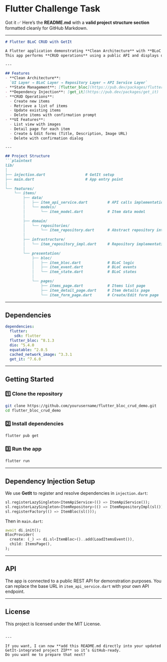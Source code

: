 # Flutter Challenge Task
Got it ✅
Here’s the **README.md** with a **valid project structure section** formatted cleanly for GitHub Markdown.

---

````markdown
# Flutter BLoC CRUD with GetIt

A Flutter application demonstrating **Clean Architecture** with **BLoC state management** and **GetIt** for dependency injection.  
This app performs **CRUD operations** using a public API and displays data in a list view with images.

---

## Features
- **Clean Architecture**:  
  `UI Layer → BLoC Layer → Repository Layer → API Service Layer`
- **State Management**: [flutter_bloc](https://pub.dev/packages/flutter_bloc)
- **Dependency Injection**: [get_it](https://pub.dev/packages/get_it)
- **CRUD Operations**:
  - Create new items
  - Retrieve a list of items
  - Update existing items
  - Delete items with confirmation prompt
- **UI Features**:
  - List view with images
  - Detail page for each item
  - Create & Edit forms (Title, Description, Image URL)
  - Delete with confirmation dialog

---

## Project Structure
```plaintext
lib/
│
├── injection.dart                  # GetIt setup
├── main.dart                       # App entry point
│
└── features/
    └── items/
        ├── data/
        │   ├── item_api_service.dart         # API calls implementation
        │   └── models/
        │       └── item_model.dart           # Item data model
        │
        ├── domain/
        │   └── repositories/
        │       └── item_repository.dart      # Abstract repository interface
        │
        ├── infrastructure/
        │   └── item_repository_impl.dart     # Repository implementation
        │
        └── presentation/
            ├── bloc/
            │   ├── item_bloc.dart            # BLoC logic
            │   ├── item_event.dart           # BLoC events
            │   └── item_state.dart           # BLoC states
            │
            └── pages/
                ├── items_page.dart           # Items list page
                ├── item_detail_page.dart     # Item details page
                └── item_form_page.dart       # Create/Edit form page
````

---

## Dependencies

```yaml
dependencies:
  flutter:
    sdk: flutter
  flutter_bloc: ^8.1.3
  dio: ^5.4.0
  equatable: ^2.0.5
  cached_network_image: ^3.3.1
  get_it: ^7.6.0
```

---

## Getting Started

### 1️⃣ Clone the repository

```bash
git clone https://github.com/yourusername/flutter_bloc_crud_demo.git
cd flutter_bloc_crud_demo
```

### 2️⃣ Install dependencies

```bash
flutter pub get
```

### 3️⃣ Run the app

```bash
flutter run
```

---

## Dependency Injection Setup

We use **GetIt** to register and resolve dependencies in `injection.dart`:

```dart
sl.registerLazySingleton<ItemApiService>(() => ItemApiService());
sl.registerLazySingleton<ItemRepository>(() => ItemRepositoryImpl(sl()));
sl.registerFactory(() => ItemBloc(sl()));
```

Then in `main.dart`:

```dart
await di.init();
BlocProvider(
  create: (_) => di.sl<ItemBloc>()..add(LoadItemsEvent()),
  child: ItemsPage(),
);
```

---

## API

The app is connected to a public REST API for demonstration purposes.
You can replace the base URL in `item_api_service.dart` with your own API endpoint.

---

## License

This project is licensed under the MIT License.

```

---

If you want, I can now **add this README.md directly into your updated GetIt-integrated project ZIP** so it’s GitHub-ready.  
Do you want me to prepare that next?
```

